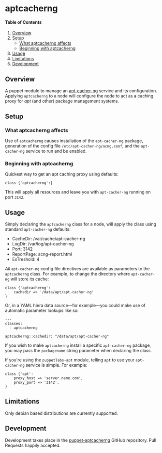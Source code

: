 # aptcacherng

#### Table of Contents

1. [Overview](#overview)
2. [Setup](#setup)
    * [What aptcacherng affects](#what-aptcacherng-affects)
    * [Beginning with aptcacherng](#beginning-with-aptcacherng)
3. [Usage](#usage)
4. [Limitations](#limitations)
5. [Development](#development)

## Overview

A puppet module to manage an [apt-cacher-ng](https://www.unix-ag.uni-kl.de/~bloch/acng/) service and its configuration.  Applying `aptcacherng` to a node will configure the node to act as a caching proxy for *apt* (and other) package management systems.

## Setup

### What aptcacherng affects

Use of `aptcacherng` causes installation of the `apt-cacher-ng` package, generation of the config file `/etc/apt-cacher-ng/acng.conf`, and the `apt-cacher-ng` service to run and be enabled.

### Beginning with aptcacherng

Quickest way to get an apt caching proxy using defaults:

    class {'aptcacherng':}

This will apply all resources and leave you with `apt-cacher-ng` running on port `3142`.

## Usage

Simply declaring the `aptcacherng` class for a node, will apply the class using standard `apt-cacher-ng` defaults:

* CacheDir: /var/cache/apt-cacher-ng
* LogDir: /var/log/apt-cacher-ng
* Port: 3142
* ReportPage: acng-report.html
* ExTreshold: 4

*All* `apt-cacher-ng` config file directives are available as parameters to the `aptcacherng` class.  For example, to change the directory where `apt-cacher-ng` will store its cache:

    class {'aptcacherng':
        cachedir => '/data/apt/apt-cacher-ng'
    }

Or, in a YAML hiera data source—for example—you could make use of automatic parameter lookups like so:

    ---
    classes:
      - aptcacherng

    aptcacherng::cachedir: "/data/apt/apt-cacher-ng"

If you wish to make `aptcacherng` install a specific `apt-cacher-ng` package, you may pass the `packagename` string parameter when declaring the class.

If you're using the `puppetlabs-apt` module, telling `apt` to use your `apt-cacher-ng` service is simple.  For example:

    class {'apt':
        proxy_host => 'server.name.com',
        proxy_port => '3142',
    }

## Limitations

Only debian based distributions are currently supported.

## Development

Development takes place in the [puppet-aptcacherng](https://github.com/markhellewell/puppet-aptcacherng) GitHub repository.  Pull Requests happily accepted.
